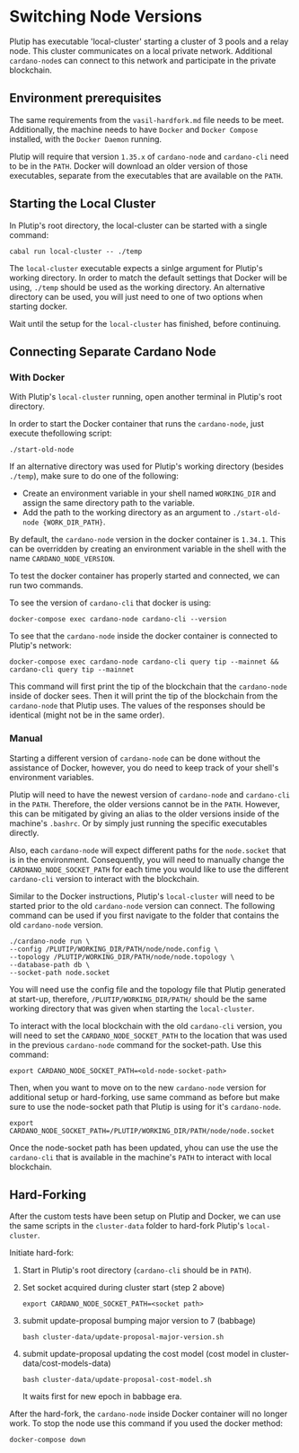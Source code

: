 # Switching Node Versions

Plutip has executable 'local-cluster' starting a cluster of 3 pools and a relay node. This cluster communicates on a local private network. Additional `cardano-node`s can connect to this network and participate in the private blockchain.

## Environment prerequisites

The same requirements from the `vasil-hardfork.md` file needs to be meet. Additionally, the machine needs to have `Docker` and `Docker Compose` installed, with the `Docker Daemon` running.

Plutip will require that version `1.35.x` of `cardano-node` and `cardano-cli` need to be in the `PATH`. Docker will download an older version of those executables, separate from the executables that are available on the `PATH`.

## Starting the Local Cluster
In Plutip's root directory, the local-cluster can be started with a single command:

```
cabal run local-cluster -- ./temp
```

The `local-cluster` executable expects a sinlge argument for Plutip's working directory. In order to match the default settings that Docker will be using, `./temp` should be used as the working directory. An alternative directory can be used, you will just need to one of two options when starting docker.

Wait until the setup for the `local-cluster` has finished, before continuing.

## Connecting Separate Cardano Node
### With Docker

With Plutip's `local-cluster` running, open another terminal in Plutip's root directory.

In order to start the Docker container that runs the `cardano-node`, just execute thefollowing script:

```
./start-old-node
```

If an alternative directory was used for Plutip's working directory (besides `./temp`), make sure to do one of the following:
* Create an environment variable in your shell named `WORKING_DIR` and assign the same directory path to the variable.
* Add the path to the working directory as an argument to `./start-old-node {WORK_DIR_PATH}`.

By default, the `cardano-node` version in the docker container is `1.34.1`. This can be overridden by creating an environment variable in the shell with the name `CARDANO_NODE_VERSION`.

To test the docker container has properly started and connected, we can run two commands.

To see the version of `cardano-cli` that docker is using:
```
docker-compose exec cardano-node cardano-cli --version
```

To see that the `cardano-node` inside the docker container is connected to Plutip's network:
```
docker-compose exec cardano-node cardano-cli query tip --mainnet && cardano-cli query tip --mainnet
```

This command will first print the tip of the blockchain that the `cardano-node` inside of docker sees. Then it will print the tip of the blockchain from the `cardano-node` that Plutip uses. The values of the responses should be identical (might not be in the same order).

### Manual
Starting a different version of `cardano-node` can be done without the assistance of Docker, however, you do need to keep track of your shell's environment variables.

Plutip will need to have the newest version of `cardano-node` and `cardano-cli` in the `PATH`. Therefore, the older versions cannot be in the `PATH`. However, this  can be mitigated by giving an alias to the older versions inside of the machine's `.bashrc`. Or by simply just running the specific executables directly.

Also, each `cardano-node` will expect different paths for the `node.socket` that is in the environment. Consequently, you will need to manually change the `CARDNANO_NODE_SOCKET_PATH` for each time you would like to use the different `cardano-cli` version to interact with the blockchain.

Similar to the Docker instructions, Plutip's `local-cluster` will need to be started prior to the old `cardano-node` version can connect. The following command can be used if you first navigate to the folder that contains the old `cardano-node` version.

```
./cardano-node run \
--config /PLUTIP/WORKING_DIR/PATH/node/node.config \
--topology /PLUTIP/WORKING_DIR/PATH/node/node.topology \
--database-path db \
--socket-path node.socket
```

You will need use the config file and the topology file that Plutip generated at start-up, therefore, `/PLUTIP/WORKING_DIR/PATH/` should be the same working directory that was given when starting the `local-cluster`.

To interact with the local blockchain with the old `cardano-cli` version, you will need to set the `CARDANO_NODE_SOCKET_PATH` to the location that was used in the previous `cardano-node` command for the socket-path. Use this command:

```
export CARDANO_NODE_SOCKET_PATH=<old-node-socket-path>
```

Then, when you want to move on to the new `cardano-node` version for additional setup or hard-forking, use same command as before but make sure to use the node-socket path that Plutip is using for it's `cardano-node`.

```
export CARDANO_NODE_SOCKET_PATH=/PLUTIP/WORKING_DIR/PATH/node/node.socket
```

Once the node-socket path has been updated, yhou can use the use the `cardano-cli` that is available in the machine's `PATH` to interact with local blockchain.

## Hard-Forking
After the custom tests have been setup on Plutip and Docker, we can use the same scripts in the `cluster-data` folder to hard-fork Plutip's `local-cluster`.

Initiate hard-fork:
   1. Start in Plutip's root directory (`cardano-cli` should be in `PATH`).
   2. Set socket acquired during cluster start (step 2 above)

       ```
       export CARDANO_NODE_SOCKET_PATH=<socket path>
       ```

   3. submit update-proposal bumping major version to 7 (babbage)

       ```
       bash cluster-data/update-proposal-major-version.sh
       ```

   4. submit update-proposal updating the cost model (cost model in cluster-data/cost-models-data)

      ```
      bash cluster-data/update-proposal-cost-model.sh
      ```

      It waits first for new epoch in babbage era.

After the hard-fork, the `cardano-node` inside Docker container will no longer work. To stop the node use this command if you used the docker method:

```
docker-compose down
```